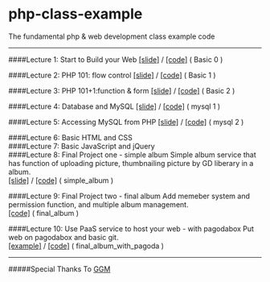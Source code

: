 php-class-example
=================

The fundamental php &amp; web development class example code

---

####Lecture 1: Start to Build your Web 
[[slide]](https://speakerdeck.com/lucienlee/start-to-build-your-web) / [[code]](https://github.com/LucienLee/php-class-example/tree/master/basic0) ( Basic 0 )

####Lecture 2: PHP 101: flow control
[[slide]](https://speakerdeck.com/lucienlee/php-101-flow-control) / [[code]](https://github.com/LucienLee/php-class-example/tree/master/basic1) ( Basic 1 )

####Lecture 3: PHP 101+1:function & form 
[[slide]](https://speakerdeck.com/lucienlee/php-101-plus-1-function-and-form) / [[code]](https://github.com/LucienLee/php-class-example/tree/master/basic2) ( Basic 2 )

####Lecture 4: Database and MySQL
[[slide]](https://speakerdeck.com/lucienlee/database-and-mysql) / [[code]](https://github.com/LucienLee/php-class-example/tree/master/mysql1) ( mysql 1 )
 
####Lecture 5: Accessing MySQL from PHP
[[slide]](https://speakerdeck.com/lucienlee/accessing-mysql-from-php) / [[code]](https://github.com/LucienLee/php-class-example/tree/master/mysql2) ( mysql 2 ) 

####Lecture 6: Basic HTML and CSS  
####Lecture 7: Basic JavaScript and jQuery  
####Lecture 8: Final Project one - simple album
Simple album service that has function of uploading picture, thumbnailing picture by GD liberary in a album.  
[[slide]](https://speakerdeck.com/lucienlee/simple-album) / 
[[code]](https://github.com/LucienLee/php-class-example/tree/master/simple_album) ( simple_album )

####Lecture 9: Final Project two - final album
Add memeber system and permission function, and multiple album management.  
[[code]](https://github.com/LucienLee/php-class-example/tree/master/final_album) ( final_album )

####Lecture 10: Use PaaS service to host your web - with pagodabox
Put web on pagodabox and basic git.  
[[example]](https://album.gopagoda.com/) / 
[[code]](https://github.com/LucienLee/php-class-example/tree/master/final_album_with_pagoda) ( final_album_with_pagoda )


---
#####Special Thanks To [GGM](https://github.com/godgunman)
